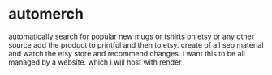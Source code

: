 # automerch
automatically search for popular new mugs or tshirts on etsy or any other source add the product to printful and then to etsy. create of all seo material and watch the etsy store and recommend changes. i want this to be all managed by a website. which i will host with render
